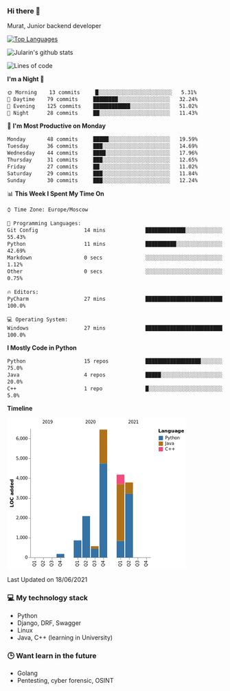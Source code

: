 ### Hi there 👋

Murat, Junior backend developer

[![Top Languages](https://github-readme-stats.vercel.app/api/top-langs/?username=Jularin&layout=compact)]()

![Jularin's github stats](https://github-readme-stats.vercel.app/api?username=Jularin&show_icons=true&include_all_commits=true&count_private=true)

<!--START_SECTION:waka-->
![Lines of code](https://img.shields.io/badge/From%20Hello%20World%20I%27ve%20Written-18097%20lines%20of%20code-blue)

**I'm a Night 🦉** 

```text
🌞 Morning    13 commits     █░░░░░░░░░░░░░░░░░░░░░░░░   5.31% 
🌆 Daytime    79 commits     ████████░░░░░░░░░░░░░░░░░   32.24% 
🌃 Evening    125 commits    ████████████░░░░░░░░░░░░░   51.02% 
🌙 Night      28 commits     ██░░░░░░░░░░░░░░░░░░░░░░░   11.43%

```
📅 **I'm Most Productive on Monday** 

```text
Monday       48 commits     █████░░░░░░░░░░░░░░░░░░░░   19.59% 
Tuesday      36 commits     ███░░░░░░░░░░░░░░░░░░░░░░   14.69% 
Wednesday    44 commits     ████░░░░░░░░░░░░░░░░░░░░░   17.96% 
Thursday     31 commits     ███░░░░░░░░░░░░░░░░░░░░░░   12.65% 
Friday       27 commits     ██░░░░░░░░░░░░░░░░░░░░░░░   11.02% 
Saturday     29 commits     ███░░░░░░░░░░░░░░░░░░░░░░   11.84% 
Sunday       30 commits     ███░░░░░░░░░░░░░░░░░░░░░░   12.24%

```


📊 **This Week I Spent My Time On** 

```text
⌚︎ Time Zone: Europe/Moscow

💬 Programming Languages: 
Git Config               14 mins             █████████████░░░░░░░░░░░░   55.43% 
Python                   11 mins             ██████████░░░░░░░░░░░░░░░   42.69% 
Markdown                 0 secs              ░░░░░░░░░░░░░░░░░░░░░░░░░   1.12% 
Other                    0 secs              ░░░░░░░░░░░░░░░░░░░░░░░░░   0.75%

🔥 Editors: 
PyCharm                  27 mins             █████████████████████████   100.0%

💻 Operating System: 
Windows                  27 mins             █████████████████████████   100.0%

```

**I Mostly Code in Python** 

```text
Python                   15 repos            ██████████████████░░░░░░░   75.0% 
Java                     4 repos             █████░░░░░░░░░░░░░░░░░░░░   20.0% 
C++                      1 repo              █░░░░░░░░░░░░░░░░░░░░░░░░   5.0%

```


**Timeline**

![Chart not found](https://raw.githubusercontent.com/Jularin/Jularin/main/charts/bar_graph.png) 


 Last Updated on 18/06/2021
<!--END_SECTION:waka-->

### 💻 My technology stack
 - Python
 - Django, DRF, Swagger
 - Linux 
 - Java, C++ (learning in University)

### 🕒 Want learn in the future
 - Golang
 - Pentesting, cyber forensic, OSINT
